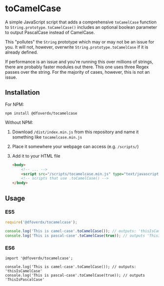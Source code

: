 toCamelCase
===========

A simple JavaScript script that adds a comprehensive `toCamelCase` function to `String.prototype`.  `toCamelCase()`
includes an optional boolean parameter to output PascalCase instead of CamelCase.

This "pollutes" the `String` prototype which may or may not be an issue for you.  It will not, however, overwrite
`String.prototype.toCamelCase` if it is already defined.

If performance is an issue and you're running this over millions of strings, there are probably faster modules out
there.  This one uses three Regex passes over the string.  For the majority of cases, however, this is not an issue.

Installation
------------

For NPM:

`npm install @dfoverdx/tocamelcase`

Without NPM:

1) Download `/dist/index.min.js` from this repository and name it something like `tocamelcase.min.js`
2) Place it somewhere your webpage can access (e.g. `/scripts/`)
3) Add it to your HTML file
    
    ``` html
    <body>
        <!-- ... -->
        <script src="/scripts/tocamelcase.min.js" type="text/javascript"></script>
        <!-- scripts that use .toCamelCase() -->
    </body>
    ```

Usage
-----

### ES5 ###

``` js
require('@dfoverdx/tocamelcase');

console.log('This is camel-case'.toCamelCase()); // outputs: 'thisIsCamelCase'
console.log('This is pascal-case'.toCamelCase(true)); // outputs 'ThisIsPascalCase'
```

### ES6 ###
``` es6
import '@dfoverdx/tocamelcase';

console.log('This is camel-case'.toCamelCase()); // outputs: 'thisIsCamelCase'
console.log('This is pascal-case'.toCamelCase(true)); // outputs 'ThisIsPascalCase'
```